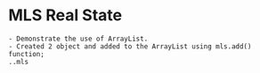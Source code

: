 # MLS Real State
	- Demonstrate the use of ArrayList.
	- Created 2 object and added to the ArrayList using mls.add() function;
	..mls
